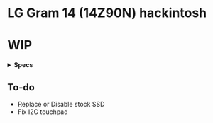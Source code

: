 # LG Gram 14 (14Z90N) hackintosh

# WIP

<details>
<summary><strong>Specs</strong></summary>
</br>

| Model | 14Z90N-V.AR5DK |
| - | - |
| CPU | Intel Core i5-1035G4 |
| GPU | Intel Iris Plus Graphics |
| RAM | M471A1G44AB0-CWE (on-board) |
| SSD | HFS256GD9TNG-L2A0A (*not work*) |
| LCD | LP140WFA-SPY1 |
| WLAN | Intel Wi-Fi 6 AX201 160MHz |
| Audio | ? |
| BIOS | 20200812 |

* No need to change BIOS settings.

</details>

## To-do
* Replace or Disable stock SSD
* Fix I2C touchpad